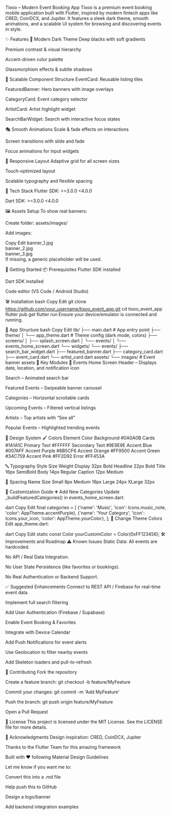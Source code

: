 Tixoo – Modern Event Booking App
Tixoo is a premium event booking mobile application built with Flutter, inspired by modern fintech apps like CRED, CoinDCX, and Jupiter. It features a sleek dark theme, smooth animations, and a scalable UI system for browsing and discovering events in style.

✨ Features
🎨 Modern Dark Theme
Deep blacks with soft gradients

Premium contrast & visual hierarchy

Accent-driven color palette

Glassmorphism effects & subtle shadows

🧩 Scalable Component Structure
EventCard: Reusable listing tiles

FeaturedBanner: Hero banners with image overlays

CategoryCard: Event category selector

ArtistCard: Artist highlight widget

SearchBarWidget: Search with interactive focus states

🎭 Smooth Animations
Scale & fade effects on interactions

Screen transitions with slide and fade

Focus animations for input widgets

📱 Responsive Layout
Adaptive grid for all screen sizes

Touch-optimized layout

Scalable typography and flexible spacing

🔧 Tech Stack
Flutter SDK: >=3.0.0 <4.0.0

Dart SDK: >=3.0.0 <4.0.0

🖼️ Assets Setup
To show real banners:

Create folder: assets/images/

Add images:

Copy
Edit
banner_1.jpg  
banner_2.jpg  
banner_3.jpg  
If missing, a generic placeholder will be used.

🚀 Getting Started
📦 Prerequisites
Flutter SDK installed

Dart SDK installed

Code editor (VS Code / Android Studio)

🛠️ Installation
bash
Copy
Edit
git clone https://github.com/your_username/tixoo_event_app.git
cd tixoo_event_app
flutter pub get
flutter run
Ensure your device/emulator is connected and running.

📐 App Structure
bash
Copy
Edit
lib/
├── main.dart              # App entry point
├── theme/
│   └── app_theme.dart     # Theme config (dark mode, colors)
├── screens/
│   ├── splash_screen.dart
│   └── events/
│       └── events_home_screen.dart
└── widgets/
    └── events/
        ├── search_bar_widget.dart
        ├── featured_banner.dart
        ├── category_card.dart
        ├── event_card.dart
        └── artist_card.dart
assets/
└── images/                # Event banner assets
🎯 Key Modules
📍 Events Home Screen
Header – Displays date, location, and notification icon

Search – Animated search bar

Featured Events – Swipeable banner carousel

Categories – Horizontal scrollable cards

Upcoming Events – Filtered vertical listings

Artists – Top artists with “See all”

Popular Events – Highlighted trending events

🎨 Design System
🖌️ Colors
Element	Color
Background	#0A0A0B
Cards	#1A1A1C
Primary Text	#FFFFFF
Secondary Text	#9E9E9E
Accent Blue	#007AFF
Accent Purple	#8B5CF6
Accent Orange	#FF9500
Accent Green	#34C759
Accent Pink	#FF2D92
Error	#FF453A

🔤 Typography
Style	Size	Weight
Display	32px	Bold
Headline	22px	Bold
Title	16px	SemiBold
Body	14px	Regular
Caption	12px	Medium

📏 Spacing
Name	Size
Small	8px
Medium	16px
Large	24px
XLarge	32px

🧰 Customization Guide
➕ Add New Categories
Update _buildFeaturedCategories() in events_home_screen.dart:

dart
Copy
Edit
final categories = [
  {'name': 'Music', 'icon': Icons.music_note, 'color': AppTheme.accentPurple},
  {'name': 'Your Category', 'icon': Icons.your_icon, 'color': AppTheme.yourColor},
];
🎨 Change Theme Colors
Edit app_theme.dart:

dart
Copy
Edit
static const Color yourCustomColor = Color(0xFF123456);
🛠️ Improvements and Roadmap
⚠️ Known Issues
Static Data: All events are hardcoded.

No API / Real Data Integration.

No User State Persistence (like favorites or bookings).

No Real Authentication or Backend Support.

✅ Suggested Enhancements
Connect to REST API / Firebase for real-time event data

Implement full search filtering

Add User Authentication (Firebase / Supabase)

Enable Event Booking & Favorites

Integrate with Device Calendar

Add Push Notifications for event alerts

Use Geolocation to filter nearby events

Add Skeleton loaders and pull-to-refresh

🤝 Contributing
Fork the repository

Create a feature branch: git checkout -b feature/MyFeature

Commit your changes: git commit -m 'Add MyFeature'

Push the branch: git push origin feature/MyFeature

Open a Pull Request

📄 License
This project is licensed under the MIT License.
See the LICENSE file for more details.

🙏 Acknowledgments
Design inspiration: CRED, CoinDCX, Jupiter

Thanks to the Flutter Team for this amazing framework

Built with ❤️ following Material Design Guidelines

Let me know if you want me to:

Convert this into a .md file

Help push this to GitHub

Design a logo/banner

Add backend integration examples
